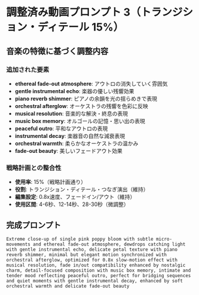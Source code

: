 # 調整済み動画プロンプト 3（トランジション・ディテール 15%）

## 音楽の特徴に基づく調整内容

### 追加された要素
- **ethereal fade-out atmosphere**: アウトロの消失していく雰囲気
- **gentle instrumental echo**: 楽器の優しい残響効果
- **piano reverb shimmer**: ピアノの余韻を光の揺らめきで表現
- **orchestral afterglow**: オーケストラの残響を色彩に反映
- **musical resolution**: 音楽的な解決・終息の表現
- **music box memory**: オルゴールの記憶・思い出の表現
- **peaceful outro**: 平和なアウトロの表現
- **instrumental decay**: 楽器音の自然な減衰表現
- **orchestral warmth**: 柔らかなオーケストラの温かみ
- **fade-out beauty**: 美しいフェードアウト効果

### 戦略計画との整合性
- **使用率**: 15%（戦略計画通り）
- **役割**: トランジション・ディテール・つなぎ演出（維持）
- **編集設定**: 0.8x速度、フェードイン/アウト（維持）
- **使用区間**: 4-6秒、12-14秒、28-30秒（微調整）

## 完成プロンプト
```
Extreme close-up of single pink poppy bloom with subtle micro-movements and ethereal fade-out atmosphere, dewdrops catching light with gentle instrumental echo, delicate petal texture with piano reverb shimmer, minimal but elegant motion synchronized with orchestral afterglow, optimized for 0.8x slow-motion effect with musical resolution, fade in/out compatibility enhanced by nostalgic charm, detail-focused composition with music box memory, intimate and tender mood reflecting peaceful outro, perfect for bridging sequences and quiet moments with gentle instrumental decay, enhanced by soft orchestral warmth and delicate fade-out beauty
```